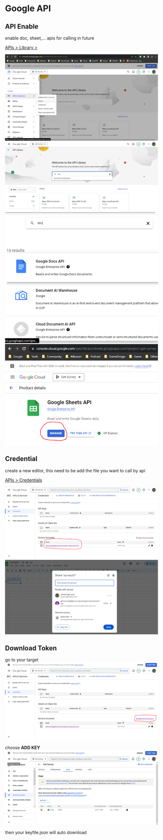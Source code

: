 # Google API

## API Enable
enable doc, sheet,... apis for calling in future

[APIs > Library > ](https://console.cloud.google.com/apis/library/browse)

![](./enable-google-api-1.png)  
![](./enable-google-api-2.png)  
![](./enable-google-api-3.png)  
![](./enable-google-api-4.png)  

## Credential
create a new editor, this need to be add the file you want to call by api

[APIs > Credentials](https://console.cloud.google.com/apis/credentials)

![](./credential-1.png)  
![](./credential-2.png)  

## Download Token
go to your target
![](./credential-3.png)  

choose **ADD KEY**
![](./credential-4.png)  

then your keyfile.json will auto download
